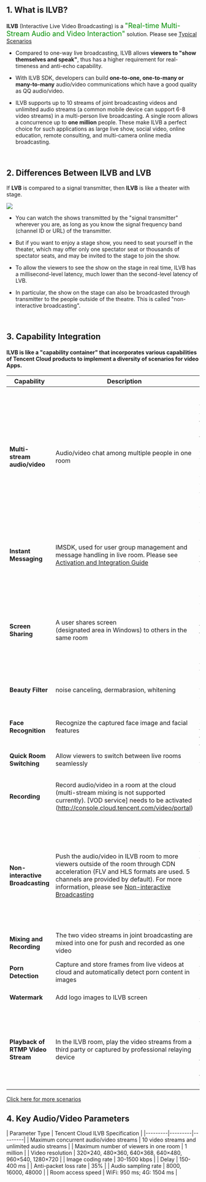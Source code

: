 ##  1. What is ILVB?

**ILVB** (Interactive Live Video Broadcasting) is a <font size = 4 color=008c00>"Real-time Multi-Stream Audio and Video Interaction"</font> solution. Please see [Typical Scenarios](https://cloud.tencent.com/doc/product/268/3160)

- Compared to one-way live broadcasting, ILVB allows **viewers to "show themselves and speak"**, thus has a higher requirement for real-timeness and anti-echo capability.

- With ILVB SDK, developers can build **one-to-one, one-to-many or many-to-many** audio/video communications which have a good quality as QQ audio/video.

- ILVB supports up to 10 streams of joint broadcasting videos and unlimited audio streams (a common mobile device can support 6-8 video streams) in a multi-person live broadcasting. A single room allows a concurrence up to **one million** people. These make ILVB a perfect choice for such applications as large live show, social video, online education, remote consulting, and multi-camera online media broadcasting.
</br>


## 2. Differences Between ILVB and LVB

If **LVB** is compared to a signal transmitter, then **ILVB** is like a theater with stage.

![](//mccdn.qcloud.com/static/img/684a6a66a62cb830c9cfb29848987210/image.png)

- You can watch the shows transmitted by the "signal transmitter" wherever you are, as long as you know the signal frequency band (channel ID or URL) of the transmitter.

- But if you want to enjoy a stage show, you need to seat yourself in the theater, which may offer only one spectator seat or thousands of spectator seats, and may be invited to the stage to join the show.

- To allow the viewers to see the show on the stage in real time, ILVB has a millisecond-level latency, much lower than the second-level latency of LVB.

- In particular, the show on the stage can also be broadcasted through transmitter to the people outside of the theatre. This is called "non-interactive broadcasting".
 </br>



## 3. Capability Integration

#### ILVB is like a "capability container" that incorporates various capabilities of Tencent Cloud products to implement a diversity of scenarios for video Apps.

| Capability | Description | Scenarios |
|---------|---------|---------|
| **Multi-stream audio/video** | Audio/video chat among multiple people in one room | 1. In a large live broadcasting, VJ invites viewers to join the broadcasting for interactions</br> 2. Large ILVB with multiple VJs, such as remote debate, guest commenting, and so on </br>3. One-to-one, or many-to-many video communications |
| **Instant Messaging** | IMSDK, used for user group management and message handling in live room. Please see [ Activation and Integration Guide](https://cloud.tencent.com/doc/product/269/3794) | Group chat, gift-giving, red-packet-giving and other features in large live broadcasting |
| **Screen Sharing** | A user shares screen</br> (designated area in Windows) to others in the same room | Presentation of courseware in distance learning; presentation of trend charts in finance and securities; presentation of real-time game views by game VJ |
| **Beauty Filter** | noise canceling, dermabrasion, whitening | Large live show, visual communication |
| **Face Recognition** | Recognize the captured face image and facial features | Face positioning, oriented beauty filter, face-transforming filter |
| **Quick Room Switching** | Allow viewers to switch between live rooms seamlessly | Change room with a slide |
| **Recording** | Record audio/video in a room at the cloud (multi-stream mixing is not supported currently). [VOD service] needs to be activated (http://console.cloud.tencent.com/video/portal) | Playback of live broadcasting and management & storage of broadcasting content |
| **Non-interactive Broadcasting** | Push the audio/video in ILVB room to more viewers outside of the room through CDN acceleration (FLV and HLS formats are used. 5 channels are provided by default). For more information, please see [Non-interactive Broadcasting](https://cloud.tencent.com/document/product/268/7612) | Promote broadcasting content to users without the App. When the number of room members exceeds 1 million, this allows more people outside of the room to watch the video |
| **Mixing and Recording** | The two video streams in joint broadcasting are mixed into one for push and recorded as one video | Promotion and storage of video content in joint broadcasting | 
| **Porn Detection** | Capture and store frames from live videos at cloud and automatically detect porn content in images | Audit of content of large live show |
| **Watermark** | Add logo images to ILVB screen | Policy, content and brand promotion |
| **Playback of RTMP Video Stream** | In the ILVB room, play the video streams from a third party or captured by professional relaying device | Multi-camera video relaying in large events; VJ commentary views embedded in the signals relayed from a third-party event |

[Click here for more scenarios](https://cloud.tencent.com/doc/product/268/3160)

## 4. Key Audio/Video Parameters

| Parameter Type | Tencent Cloud ILVB Specification |
|---------|---------|---------|
| Maximum concurrent audio/video streams | 10 video streams and unlimited audio streams |
| Maximum number of viewers in one room | 1 million |
| Video resolution | 320×240, 480×360, 640×368, 640×480, 960×540, 1280×720 |
| Image coding rate | 30-1500 kbps |
| Delay | 150-400 ms |
| Anti-packet loss rate | 35% |
| Audio sampling rate | 8000, 16000, 48000 |
| Room access speed | WiFi: 950 ms; 4G: 1504 ms |

















